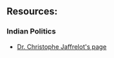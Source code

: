 ## Resources:

### Indian Politics
- [Dr. Christophe Jaffrelot's page](https://www.institutmontaigne.org/en/experts/christophe-jaffrelot)
